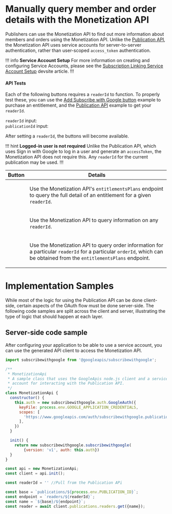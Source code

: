 # Manually query member and order details with the Monetization API

Publishers can use the Monetization API to find out more information about members
and orders using the Monetization API. Unlike the [Publication API](/reference/publication-api),
the Monetization API uses service accounts for server-to-server authentication,
rather than user-scoped `access_token` authentication.

!!! info **Service Account Setup**
For more information on creating and configuring Service Accounts, please see the
[Subscription Linking Service Account Setup](https://developers.google.com/news/subscribe/subscription-linking/implementation/server-side#create_a_service_account) devsite article.
!!!

#### API Tests

Each of the following buttons requires a `readerId` to function. To properly test these,
you can use the [Add Subscribe with Google button](/swg/add-button) example to purchase an
entitlement, and the  [Publication API](/reference/publication-api) example to get your `readerId`.

<div id="readerIdForm"><code>readerId</code> input:</div>
<div id="publicationIdForm"><code>publicationId</code> input:</div>


After setting a `readerId`, the buttons will become available.

!!! hint **Logged-in user is not required**
Unlike the Publication API, which uses Sign in with Google to log in a user and generate an `accessToken`,
the Monetization API does not require this. Any `readerId` for the current publication may be used.
!!!

<table>
  <thead>
    <tr>
      <th>
        Button
      </th>
      <th>
        Details
      </th>
    </tr>
  </thead>
  <tbody>
    <tr id="entitlementsPlans">
      <td>
        <div class="button"></div>
      </td>
      <td>
        <p>Use the Monetization API's <code>entitlementsPlans</code> endpoint to query the full detail of an entitlement for a given <code>readerId</code>.</p>
      </td>
    </tr>
    <tr id="member">
      <td>
        <div class="button"></div>
      </td>
      <td>
        <p>Use the Monetization API to query information on any <code>readerId</code>.</p>
      </td>
    </tr>
    <tr id="order">
      <td>
        <div class="button"></div>
      </td>
      <td>
        <p>Use the Monetization API to query order information for a particular <code>readerId</code>
        for a particular <code>orderId</code>, which can be obtained from the <code>entitlementsPlans</code> endpoint.</p>
      </td>
    </tr>
  </tbody>
</table>

<div id="APIOutput"></div>

# Implementation Samples

While most of the logic for using the Publication API can be done client-side,
certain aspects of the OAuth flow must be done server-side. The following code
samples are split across the client and server, illustrating the type of logic
that should happen at each layer.

## Server-side code sample

After configuring your application to be able to use a service account, you can 
use the generated API client to access the Monetization API.

```javascript
import subscribewithgoogle from '@googleapis/subscribewithgoogle';

/**
 * MonetizationApi
 * A sample class that uses the GoogleApis node.js client and a service
 * account for interacting with the Publication API.
 */
class MonetizationApi {
  constructor() {
    this.auth = new subscribewithgoogle.auth.GoogleAuth({
      keyFile: process.env.GOOGLE_APPLICATION_CREDENTIALS,
      scopes: [
        'https://www.googleapis.com/auth/subscribewithgoogle.publications.entitlements.readonly'
      ],
    })
  }

  init() {
    return new subscribewithgoogle.subscribewithgoogle(
        {version: 'v1', auth: this.auth})
  }
}

const api = new MonetizationApi;
const client = api.init();

const readerId = '' //Pull from the Publication APi

const base = `publications/${process.env.PUBLICATION_ID}`;
const endpoint = `readers/${readerId}`;
const name = `${base}/${endpoint}`;
const reader = await client.publications.readers.get({name});
```
